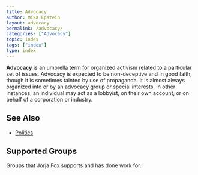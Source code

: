 ```yaml
---
title: Advocacy
author: Mika Epstein
layout: advocacy
permalink: /advocacy/
categories: ["Advocacy"]
topic: index
tags: ["index"]
type: index
---
```


**Advocacy** is an umbrella term for organized activism related to a particular set of issues. Advocacy is expected to be non-deceptive and in good faith, though it is sometimes tainted by use of propaganda. It is almost always organized into or by an advocacy group or special interests. In other instances, an individual may act as a lobbyist, on their own account, or on behalf of a corporation or industry.

## See Also

* [Politics](/library/politics)

## Supported Groups

Groups that Jorja Fox supports and has done work for.
